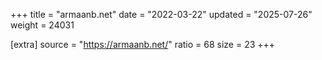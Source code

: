 +++
title = "armaanb.net"
date = "2022-03-22"
updated = "2025-07-26"
weight = 24031

[extra]
source = "https://armaanb.net/"
ratio = 68
size = 23
+++
